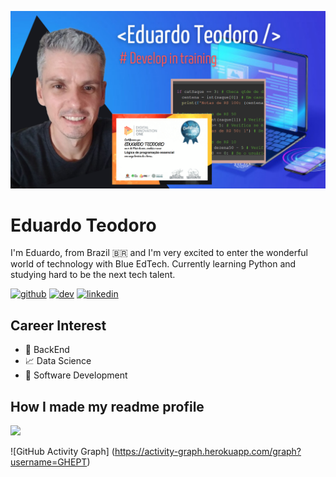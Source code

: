 ![Future Develop Full Stack](https://github.com/GHEPT/GHEPT/blob/main/Red%20Profile%20Cover%20Photo(4).png)

# Eduardo Teodoro
I'm Eduardo, from Brazil 🇧🇷 and I'm very excited to enter the wonderful world of technology with Blue EdTech. Currently learning Python and studying hard to be the next tech talent.

[<img src='https://cdn.jsdelivr.net/npm/simple-icons@3.0.1/icons/github.svg' alt='github' height='40'>](https://github.com/GHEPT)  [<img src='https://cdn.jsdelivr.net/npm/simple-icons@3.0.1/icons/dev-dot-to.svg' alt='dev' height='40'>](https://dev.to/GHEPT)  [<img src='https://cdn.jsdelivr.net/npm/simple-icons@3.0.1/icons/linkedin.svg' alt='linkedin' height='40'>](https://www.linkedin.com/in/linkedin.com/epteodoro/)  

## Career Interest
* 💙 BackEnd
* 📈 Data Science
* 🐍 Software Development

## How I made my readme profile
[![](http://img.youtube.com/vi/KhGWbt1dAKQ/0.jpg)](http://www.youtube.com/watch?v=KhGWbt1dAKQ "")

![GitHub Activity Graph] (https://activity-graph.herokuapp.com/graph?username=GHEPT)  
 

